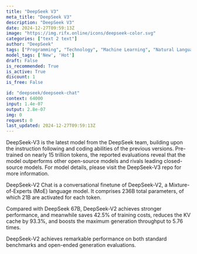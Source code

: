 ```yaml
---
title: "DeepSeek V3"
meta_title: "DeepSeek V3"
description: "DeepSeek V3"
date: 2024-12-27T09:59:13Z
image: "https://img.rifx.online/icons/deepseek-color.svg"
categories: ["text 2 text"]
author: "DeepSeek"
tags: ["Programming", "Technology", "Machine Learning", "Natural Language Processing", "Generative AI", "New", "Hot"]
model_tags: ['New', 'Hot']
draft: False
is_recommended: True
is_active: True
discount: 1
is_free: False

id: "deepseek/deepseek-chat"
context: 64000
input: 1.4e-07
output: 2.8e-07
img: 0
request: 0
last_updated: 2024-12-27T09:59:13Z
---
```


DeepSeek-V3 is the latest model from the DeepSeek team, building upon the instruction following and coding abilities of the previous versions. Pre-trained on nearly 15 trillion tokens, the reported evaluations reveal that the model outperforms other open-source models and rivals leading closed-source models. For model details, please visit the DeepSeek-V3 repo for more information.

DeepSeek-V2 Chat is a conversational finetune of DeepSeek-V2, a Mixture-of-Experts (MoE) language model. It comprises 236B total parameters, of which 21B are activated for each token.

Compared with DeepSeek 67B, DeepSeek-V2 achieves stronger performance, and meanwhile saves 42.5% of training costs, reduces the KV cache by 93.3%, and boosts the maximum generation throughput to 5.76 times.

DeepSeek-V2 achieves remarkable performance on both standard benchmarks and open-ended generation evaluations.

